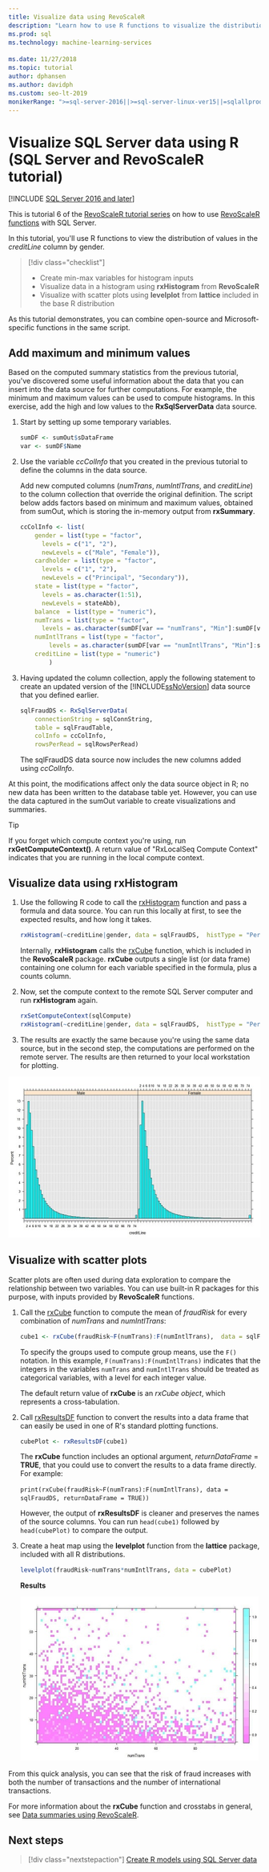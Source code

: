```yaml
---
title: Visualize data using RevoScaleR
description: "Learn how to use R functions to visualize the distribution of values in the creditLine column by gender."
ms.prod: sql
ms.technology: machine-learning-services

ms.date: 11/27/2018  
ms.topic: tutorial
author: dphansen
ms.author: davidph
ms.custom: seo-lt-2019
monikerRange: ">=sql-server-2016||>=sql-server-linux-ver15||=sqlallproducts-allversions"
---
```

#  Visualize SQL Server data using R (SQL Server and RevoScaleR tutorial)
[!INCLUDE [SQL Server 2016 and later](../../includes/applies-to-version/sqlserver2016.md)]

This is tutorial 6 of the [RevoScaleR tutorial series](deepdive-data-science-deep-dive-using-the-revoscaler-packages.md) on how to use [RevoScaleR functions](/machine-learning-server/r-reference/revoscaler/revoscaler) with SQL Server.

In this tutorial, you'll use R functions to view the distribution of values in the *creditLine* column by gender.

> [!div class="checklist"]
> * Create min-max variables for histogram inputs
> * Visualize data in a histogram using **rxHistogram** from **RevoScaleR**
> * Visualize with scatter plots using **levelplot** from **lattice** included in the base R distribution

As this tutorial demonstrates, you can combine open-source and Microsoft-specific functions in the same script.

## Add maximum and minimum values

Based on the computed summary statistics from the previous tutorial, you've discovered some useful information about the data that you can insert into the data source for further computations. For example, the minimum and maximum values can be used to compute histograms. In this exercise, add the high and low values to the **RxSqlServerData** data source.

1. Start by setting up some temporary variables.
  
    ```R
    sumDF <- sumOut$sDataFrame
    var <- sumDF$Name
    ```
  
2. Use the variable *ccColInfo* that you created in the previous tutorial to define the columns in the data source.
  
   Add new computed columns (*numTrans*, *numIntlTrans*, and *creditLine*) to the column collection that override the original definition. The script below adds factors based on minimum and maximum values, obtained from sumOut, which is storing the in-memory output from **rxSummary**. 
  
    ```R 
    ccColInfo <- list(
        gender = list(type = "factor",
          levels = c("1", "2"), 
          newLevels = c("Male", "Female")),
        cardholder = list(type = "factor",
          levels = c("1", "2"), 
          newLevels = c("Principal", "Secondary")), 
        state = list(type = "factor", 
          levels = as.character(1:51), 
          newLevels = stateAbb), 
        balance  = list(type = "numeric"),
        numTrans = list(type = "factor", 
          levels = as.character(sumDF[var == "numTrans", "Min"]:sumDF[var == "numTrans", "Max"])),
        numIntlTrans = list(type = "factor",  
            levels = as.character(sumDF[var == "numIntlTrans", "Min"]:sumDF[var =="numIntlTrans", "Max"])),
        creditLine = list(type = "numeric")
            )
    ```
  
3. Having updated the column collection, apply the following statement to create an updated version of the [!INCLUDE[ssNoVersion](../../includes/ssnoversion-md.md)] data source that you defined earlier.
  
    ```R
    sqlFraudDS <- RxSqlServerData(
        connectionString = sqlConnString,
        table = sqlFraudTable,
        colInfo = ccColInfo,
        rowsPerRead = sqlRowsPerRead)
    ```
  
    The sqlFraudDS data source now includes the new columns added using *ccColInfo*.
  
At this point, the modifications affect only the data source object in R; no new data has been written to the database table yet. However, you can use the data captured in the sumOut variable to create visualizations and summaries. 

> [!TIP]
> If you forget which compute context you're using, run **rxGetComputeContext()**. A return value of "RxLocalSeq Compute Context" indicates that you are running in the local compute context.

## Visualize data using rxHistogram

1. Use the following R code to call the [rxHistogram](/machine-learning-server/r-reference/revoscaler/rxhistogram) function and pass a formula and data source. You can run this locally at first, to see the expected results, and how long it takes.
  
    ```R
    rxHistogram(~creditLine|gender, data = sqlFraudDS,  histType = "Percent")
    ```
 
    Internally, **rxHistogram** calls the [rxCube](/machine-learning-server/r-reference/revoscaler/rxcube) function, which is included in the **RevoScaleR** package. **rxCube** outputs a single list (or data frame) containing one column for each variable specified in the formula, plus a counts column.
    
2. Now, set the compute context to the remote SQL Server computer and run **rxHistogram** again.
  
    ```R
    rxSetComputeContext(sqlCompute)
    rxHistogram(~creditLine|gender, data = sqlFraudDS,  histType = "Percent")
    ```
 
3. The results are exactly the same because you're using the same data source, but in the second step, the computations are performed on the remote server. The results are then returned to your local workstation for plotting.
   
  ![histogram results](media/rsql-sue-histogramresults.jpg "histogram results")


## Visualize with scatter plots

Scatter plots are often used during data exploration to compare the relationship between two variables. You can use built-in R packages for this purpose, with inputs provided by **RevoScaleR** functions.

1. Call the [rxCube](/machine-learning-server/r-reference/revoscaler/rxcrosstabs) function to compute the mean of *fraudRisk* for every combination of *numTrans* and *numIntlTrans*:
  
    ```R
    cube1 <- rxCube(fraudRisk~F(numTrans):F(numIntlTrans),  data = sqlFraudDS)
    ```
  
    To specify the groups used to compute group means, use the `F()` notation. In this example, `F(numTrans):F(numIntlTrans)` indicates that the integers in the variables `numTrans` and `numIntlTrans` should be treated as categorical variables, with a level for each integer value.
  
    The default return value of **rxCube** is an *rxCube object*, which represents a cross-tabulation. 
  
2. Call [rxResultsDF](/machine-learning-server/r-reference/revoscaler/rxresultsdf) function to convert the results into a data frame that can easily be used in one of R's standard plotting functions.
  
    ```R
    cubePlot <- rxResultsDF(cube1)
    ```
  
    The **rxCube** function includes an optional argument, *returnDataFrame* = **TRUE**, that you could use to convert the results to a data frame directly. For example:
    
    `print(rxCube(fraudRisk~F(numTrans):F(numIntlTrans), data = sqlFraudDS, returnDataFrame = TRUE))`
       
    However, the output of **rxResultsDF** is cleaner and preserves the names of the source columns. You can run `head(cube1)` followed by `head(cubePlot)` to compare the output.
  
3. Create a heat map using the **levelplot** function from the **lattice** package, included with all R distributions.
  
    ```R
    levelplot(fraudRisk~numTrans*numIntlTrans, data = cubePlot)
    ```
  
    **Results**
  
    ![scatterplot results](media/rsql-sue-scatterplotresults.jpg "scatterplot results")
  
From this quick analysis, you can see that the risk of fraud increases with both the number of transactions and the number of international transactions.

For more information about the **rxCube** function and crosstabs in general, see [Data summaries using RevoScaleR](/machine-learning-server/r/how-to-revoscaler-data-summaries).

## Next steps

> [!div class="nextstepaction"]
> [Create R models using SQL Server data](../../machine-learning/tutorials/deepdive-create-models.md)